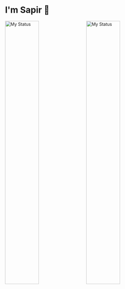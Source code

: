 # I'm Sapir 👋

<img alt="My Status" align="left" width="47%" src="https://github-readme-stats.vercel.app/api?username=SapirDahan&show_icons=true&theme=noctis_minimus">

<img alt="My Status" align="right" width="47%" src="https://github-readme-stats.vercel.app/api/top-langs/?username=SapirDahan&layout=compact&theme=noctis_minimus">

